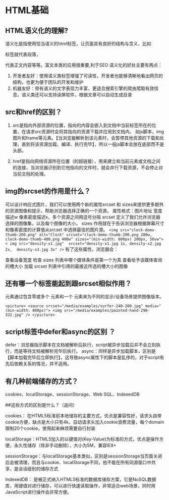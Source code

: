 
# HTML基础

## HTML语义化的理解?

语义化是指使用恰当语义的html标签，让页面具有良好的结构与含义，比如<p>标签就代表段落，<article>代表正文内容等等。富文本类的应用很重要,利于SEO
语义化的好处主要有两点：
1. 开发者友好：使用语义类标签增强了可读性，开发者也能够清晰地看出网页的结构，也更为便于团队的开发和维护
2. 机器友好：带有语义的文字表现力丰富，更适合搜索引擎的爬虫爬取有效信息，语义类还可以支持读屏软件，根据文章可以自动生成目录


## src和href的区别？

1. src是指向外部资源的位置，指向的内容会嵌入到文档中当前标签所在的位置，在请求src资源时会将其指向的资源下载并应用到文档内，
如js脚本，img图片和frame等元素。【当浏览器解析到该元素时，会暂停其他资源的下载和处理，直到将该资源加载、编译、执行完毕】，所以一般js脚本会放在底部而不是头部。

2. href是指向网络资源所在位置（的超链接），用来建立和当前元素或文档之间的连接，当浏览器识别到它他指向的文件时，就会并行下载资源，不会停止对当前文档的处理。

## img的srcset的作用是什么？

可以设计响应式图片，我们可以使用两个新的属性srcset 和 sizes来提供更多额外的资源图像和提示，帮助浏览器选择正确的一个资源。
属性格式：图片地址 宽度描述w 像素密度描述x，多个资源之间用逗号分隔
srcset 定义了我们允许浏览器选择的图像集，以及每个图像的大小。
sizes 作用就在于告诉浏览器根据屏幕尺寸和像素密度的计算值从srcset 中选择最佳的图片源。
`
<img src="clock-demo-thumb-200.png"
     alt="Clock"
     srcset="clock-demo-thumb-200.png 200w,
             clock-demo-thumb-400.png 400w"
     sizes="(min-width: 600px) 200px, 50vw">
     < img src="density-x1.jpg" 
          srcset="density-x1.jpg 1x,
                  density-x2.jpg 2x, 
                  density-x3.jpg 3x" />
`
有了这些属性，浏览器会：

查看设备宽度
检查 sizes 列表中哪个媒体条件是第一个为真
查看给予该媒体查询的槽大小
加载 srcset 列表中引用的最接近所选的槽大小的图像

## 还有哪一个标签能起到跟srcset相似作用？

<picture>元素通过包含零或多个 <source> 元素和一个 <img>元素来为不同的显示/设备场景提供图像版本。

`<picture>
    <source srcset="/media/examples/surfer-240-200.jpg"
            media="(min-width: 800px)">
    <img src="/media/examples/painted-hand-298-332.jpg" />
</picture>`


## script标签中defer和async的区别 ？

defer：浏览器指示脚本在文档被解析后执行，script被异步加载后并不会立刻执行，而是等待文档被解析完毕后执行。
async：同样是异步加载脚本，区别是【脚本加载完毕后立即执行】，这导致async属性下的脚本是乱序的，对于script有先后依赖关系的情况，并不适用。


## 有几种前端储存的方式？
cookies、localStorage、sessionStorage、Web SQL、IndexedDB


##这些方式的区别是什么？（追问）

cookies： 在HTML5标准前本地储存的主要方式，优点是兼容性好，请求头自带cookie方便，缺点是大小只有4k，自动请求头加入cookie浪费流量，每个domain限制20个cookie，使用起来麻烦需要自行封装

localStorage：HTML5加入的以键值对(Key-Value)为标准的方式，优点是操作方便，永久性储存（除非手动删除），大小为5M，兼容IE8+

sessionStorage：与localStorage基本类似，区别是sessionStorage当页面关闭后会被清理，而且与cookie、localStorage不同，他不能在所有同源窗口中共享，是会话级别的储存方式

IndexedDB： 是被正式纳入HTML5标准的数据库储存方案，它是NoSQL数据库，用键值对进行储存，可以进行快速读取操作，非常适合web场景，同时用JavaScript进行操作会非常方便。














































